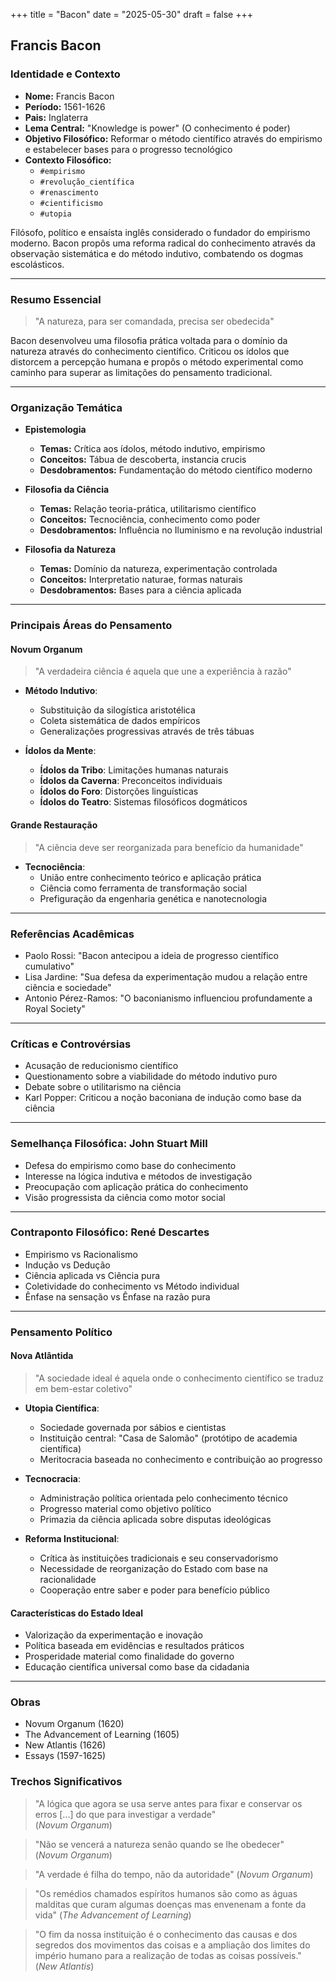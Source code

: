 +++
title = "Bacon"
date = "2025-05-30"
draft = false
+++

## **Francis Bacon**

### **Identidade e Contexto**

- **Nome:** Francis Bacon
- **Período:** 1561-1626
- **Pais:** Inglaterra
- **Lema Central:** "Knowledge is power" (O conhecimento é poder)
- **Objetivo Filosófico:** Reformar o método científico através do empirismo e estabelecer bases para o progresso tecnológico
- **Contexto Filosófico:**
  - `#empirismo`
  - `#revolução_científica`
  - `#renascimento`
  - `#cientificismo`
  - `#utopia`

Filósofo, político e ensaísta inglês considerado o fundador do empirismo moderno. Bacon propôs uma reforma radical do conhecimento através da observação sistemática e do método indutivo, combatendo os dogmas escolásticos.

---

### **Resumo Essencial**
>
> "A natureza, para ser comandada, precisa ser obedecida"

Bacon desenvolveu uma filosofia prática voltada para o domínio da natureza através do conhecimento científico. Criticou os ídolos que distorcem a percepção humana e propôs o método experimental como caminho para superar as limitações do pensamento tradicional.

---

### **Organização Temática**

- **Epistemologia**
  - **Temas:** Crítica aos ídolos, método indutivo, empirismo
  - **Conceitos:** Tábua de descoberta, instancia crucis
  - **Desdobramentos:** Fundamentação do método científico moderno

- **Filosofia da Ciência**
  - **Temas:** Relação teoria-prática, utilitarismo científico
  - **Conceitos:** Tecnociência, conhecimento como poder
  - **Desdobramentos:** Influência no Iluminismo e na revolução industrial

- **Filosofia da Natureza**
  - **Temas:** Domínio da natureza, experimentação controlada
  - **Conceitos:** Interpretatio naturae, formas naturais
  - **Desdobramentos:** Bases para a ciência aplicada

---

### **Principais Áreas do Pensamento**

#### ****Novum Organum****
>
> "A verdadeira ciência é aquela que une a experiência à razão"

- ****Método Indutivo****:
  - Substituição da silogística aristotélica
  - Coleta sistemática de dados empíricos
  - Generalizações progressivas através de três tábuas

- ****Ídolos da Mente****:
  - **Ídolos da Tribo**: Limitações humanas naturais
  - **Ídolos da Caverna**: Preconceitos individuais
  - **Ídolos do Foro**: Distorções linguísticas
  - **Ídolos do Teatro**: Sistemas filosóficos dogmáticos

#### ****Grande Restauração****
>
> "A ciência deve ser reorganizada para benefício da humanidade"

- ****Tecnociência****:
  - União entre conhecimento teórico e aplicação prática
  - Ciência como ferramenta de transformação social
  - Prefiguração da engenharia genética e nanotecnologia

---

### **Referências Acadêmicas**

- Paolo Rossi: "Bacon antecipou a ideia de progresso científico cumulativo"
- Lisa Jardine: "Sua defesa da experimentação mudou a relação entre ciência e sociedade"
- Antonio Pérez-Ramos: "O baconianismo influenciou profundamente a Royal Society"

---

### **Críticas e Controvérsias**

- Acusação de reducionismo científico
- Questionamento sobre a viabilidade do método indutivo puro
- Debate sobre o utilitarismo na ciência
- Karl Popper: Criticou a noção baconiana de indução como base da ciência

---

### **Semelhança Filosófica: John Stuart Mill**

- Defesa do empirismo como base do conhecimento
- Interesse na lógica indutiva e métodos de investigação
- Preocupação com aplicação prática do conhecimento
- Visão progressista da ciência como motor social

---

### **Contraponto Filosófico: René Descartes**

- Empirismo vs Racionalismo
- Indução vs Dedução
- Ciência aplicada vs Ciência pura
- Coletividade do conhecimento vs Método individual
- Ênfase na sensação vs Ênfase na razão pura

---

### **Pensamento Político**

#### ****Nova Atlântida****
>
> "A sociedade ideal é aquela onde o conhecimento científico se traduz em bem-estar coletivo"

- ****Utopia Científica****:
  - Sociedade governada por sábios e cientistas
  - Instituição central: "Casa de Salomão" (protótipo de academia científica)
  - Meritocracia baseada no conhecimento e contribuição ao progresso

- ****Tecnocracia****:
  - Administração política orientada pelo conhecimento técnico
  - Progresso material como objetivo político
  - Primazia da ciência aplicada sobre disputas ideológicas

- ****Reforma Institucional****:
  - Crítica às instituições tradicionais e seu conservadorismo
  - Necessidade de reorganização do Estado com base na racionalidade
  - Cooperação entre saber e poder para benefício público

#### **Características do Estado Ideal**

- Valorização da experimentação e inovação
- Política baseada em evidências e resultados práticos
- Prosperidade material como finalidade do governo
- Educação científica universal como base da cidadania


---

### **Obras**

- Novum Organum (1620)
- The Advancement of Learning (1605)
- New Atlantis (1626)
- Essays (1597-1625)

### **Trechos Significativos**
>
> "A lógica que agora se usa serve antes para fixar e conservar os erros [...] do que para investigar a verdade"  
> (*Novum Organum*)

> "Não se vencerá a natureza senão quando se lhe obedecer"  
> (*Novum Organum*)

> "A verdade é filha do tempo, não da autoridade"
> (*Novum Organum*)

> "Os remédios chamados espíritos humanos são como as águas malditas que curam algumas doenças mas envenenam a fonte da vida"
> (*The Advancement of Learning*)

> "O fim da nossa instituição é o conhecimento das causas e dos segredos dos movimentos das coisas e a ampliação dos limites do império humano para a realização de todas as coisas possíveis."
> (*New Atlantis*)